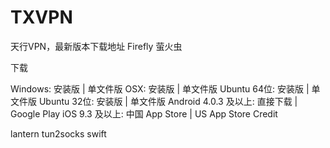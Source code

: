 # TXVPN
天行VPN，最新版本下载地址
Firefly 萤火虫

下载

Windows:
安装版 | 单文件版
OSX:
安装版 | 单文件版
Ubuntu 64位:
安装版 | 单文件版
Ubuntu 32位:
安装版 | 单文件版
Android 4.0.3 及以上:
直接下载 | Google Play
iOS 9.3 及以上:
中国 App Store | US App Store
Credit

lantern
tun2socks swift

